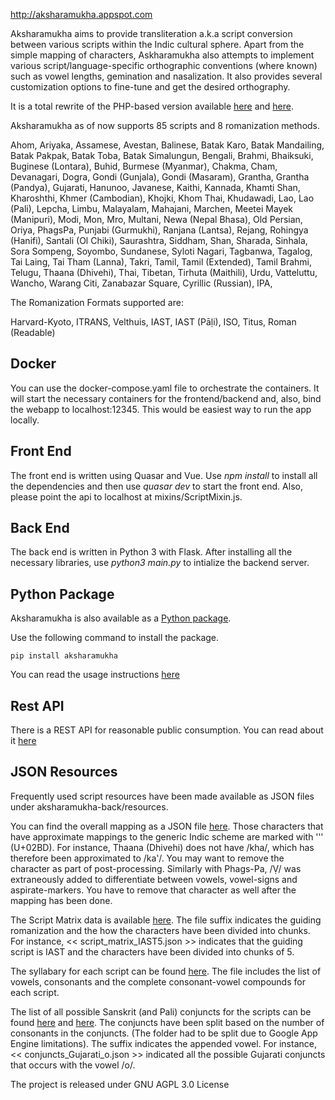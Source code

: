 http://aksharamukha.appspot.com

Aksharamukha aims to provide transliteration a.k.a script conversion between various scripts within the Indic cultural sphere.  Apart from the simple mapping of characters, Askharamukha also attempts to implement various script/language-specific orthographic conventions (where known) such as vowel lengths, gemination and nasalization. It also provides several customization options to fine-tune and get the desired orthography.

It is a total rewrite of the PHP-based version available [here](https://launchpad.net/aksharamukha) and [here](https://github.com/nareshv/aksharamukha).

Aksharamukha as of now supports 85 scripts and 8 romanization methods.

Ahom, Ariyaka, Assamese, Avestan, Balinese, Batak Karo, Batak Mandailing, Batak Pakpak, Batak Toba, Batak Simalungun, Bengali, Brahmi, Bhaiksuki, Buginese (Lontara), Buhid, Burmese (Myanmar), Chakma, Cham, Devanagari, Dogra, Gondi (Gunjala), Gondi (Masaram), Grantha, Grantha (Pandya), Gujarati, Hanunoo, Javanese, Kaithi, Kannada, Khamti Shan, Kharoshthi, Khmer (Cambodian), Khojki, Khom Thai, Khudawadi, Lao, Lao (Pali), Lepcha, Limbu, Malayalam, Mahajani, Marchen, Meetei Mayek (Manipuri), Modi, Mon, Mro, Multani, Newa (Nepal Bhasa), Old Persian, Oriya, PhagsPa, Punjabi (Gurmukhi), Ranjana (Lantsa), Rejang, Rohingya (Hanifi), Santali (Ol Chiki), Saurashtra, Siddham, Shan, Sharada, Sinhala, Sora Sompeng, Soyombo, Sundanese, Syloti Nagari, Tagbanwa, Tagalog, Tai Laing, Tai Tham (Lanna), Takri, Tamil, Tamil (Extended), Tamil Brahmi, Telugu, Thaana (Dhivehi), Thai, Tibetan, Tirhuta (Maithili), Urdu, Vatteluttu, Wancho, Warang Citi, Zanabazar Square, Cyrillic (Russian), IPA,

The Romanization Formats supported are:

Harvard-Kyoto, ITRANS, Velthuis, IAST, IAST (Pāḷi), ISO, Titus, Roman (Readable)

## Docker
You can use the docker-compose.yaml file to orchestrate the containers. It will start the necessary containers for the frontend/backend and, also, bind the webapp to localhost:12345. This would be easiest way to run the app locally.

## Front End
The front end is written using Quasar and Vue. Use _npm install_ to install all the dependencies and then use _quasar dev_ to start the front end. Also, please point the api to localhost at mixins/ScriptMixin.js.

## Back End
The back end is written in Python 3 with Flask. After installing all the necessary libraries, use _python3 main.py_ to intialize the backend server.

## Python Package
Aksharamukha is also available as a [Python package](https://pypi.org/project/aksharamukha/).

Use the following command to install the package.

```pip install aksharamukha```

You can read the usage instructions [here](http://aksharamukha.appspot.com/#/python)

## Rest API

There is a REST API for reasonable public consumption. You can read about it [here](http://aksharamukha.appspot.com/#/web-api)

## JSON Resources
Frequently used script resources have been made available as JSON files under aksharamukha-back/resources.

You can find the overall mapping as a JSON file [here](https://github.com/virtualvinodh/aksharamukha/tree/master/aksharamukha-back/resources/script_mapping). Those characters that have approximate mappings to the generic Indic scheme are marked with 'ʽ' (U+02BD). For instance, Thaana (Dhivehi) does not have /kha/, which has therefore been approximated to /kaʽ/. You may want to remove the character as part of post-processing. Similarly with Phags-Pa, /Ṿ/ was extraneously added to differentiate between vowels, vowel-signs and aspirate-markers. You have to remove that character as well after the mapping has been done.

The Script Matrix data is available [here](https://github.com/virtualvinodh/aksharamukha/tree/master/aksharamukha-back/resources/script_matrix). The file suffix indicates the guiding romanization and the how the characters have been divided into chunks. For instance, << script_matrix_IAST5.json >> indicates that the guiding script is IAST and the characters have been divided into chunks of 5.

The syllabary for each script can be found [here](https://github.com/virtualvinodh/aksharamukha/tree/master/aksharamukha-back/resources/syllabary). The file includes the list of vowels, consonants and the complete consonant-vowel compounds for each script.

The list of all possible Sanskrit (and Pali) conjuncts for the scripts can be found [here](https://github.com/virtualvinodh/aksharamukha/tree/master/aksharamukha-back/resources/conjuncts1) and [here](https://github.com/virtualvinodh/aksharamukha/tree/master/aksharamukha-back/resources/conjuncts2). The conjuncts have been split based on the number of consonants in the conjuncts. (The folder had to be split due to Google App Engine limitations). The suffix indicates the appended vowel. For instance, << conjuncts_Gujarati_o.json >> indicated all the possible Gujarati conjuncts that occurs with the vowel /o/.

The project is released under GNU AGPL 3.0 License